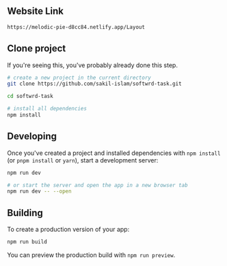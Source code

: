 ## Website Link

```bash
https://melodic-pie-d8cc84.netlify.app/Layout
```

## Clone project

If you're seeing this, you've probably already done this step.

```bash
# create a new project in the current directory
git clone https://github.com/sakil-islam/softwrd-task.git

cd softwrd-task

# install all dependencies
npm install
```

## Developing

Once you've created a project and installed dependencies with `npm install` (or `pnpm install` or `yarn`), start a development server:

```bash
npm run dev

# or start the server and open the app in a new browser tab
npm run dev -- --open
```

## Building

To create a production version of your app:

```bash
npm run build
```

You can preview the production build with `npm run preview`.
